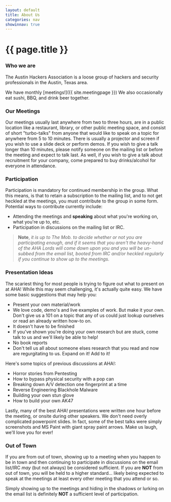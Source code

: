 ```yaml
---
layout: default
title: About Us
categories: nav
showinnav: true
---
```


# {{ page.title }}

### Who we are
The Austin Hackers Association is a loose group of hackers and
security professionals in the Austin, Texas area.

We have monthly [meetings!]({{ site.meetingpage }}) We also occasionally eat sushi, BBQ, and drink beer together.

### Our Meetings
Our meetings usually last anywhere from two to three hours, are in a
public location like a restaurant, library, or other public meeting
space, and consist of short "turbo-talks" from anyone that would like
to speak on a topic for anywhere from 5 to 10 minutes. There is
usually a projector and screen if you wish to use a slide deck or
perform demos. If you wish to give a talk longer than 10 minutes,
please notify someone on the mailing list or before the meeting and
expect to talk last. As well, if you wish to give a talk about
recruitment for your company, come prepared to buy drinks/alcohol for
everyone in attendance.

### Participation
Participation is mandatory for continued membership in the group. What
this means, is that to retain a subscription to the mailing list, and
to not get heckled at the meetings, you must contribute to the group
in some form. Potential ways to contribute currently include:

* Attending the meetings and **speaking** about what you're working on, what you're up to, etc.
* Participation in discussions on the mailing list or IRC.

> **Note**, *it is up to The Mob. to decide whether or not you are
participating enough, and if it seems that you aren't the heavy-hand of
the AHA Lords will come down upon you and you will be un-subbed from the
email list, booted from IRC and/or heckled regularly if you continue to
show up to the meetings.*

### Presentation Ideas
The scariest thing for most people is trying to figure out what to
present on at AHA! While this may seem challenging, it's actually quite
easy. We have some basic suggestions that may help you:

* Present your own material/work
 * We love code, demo's and live examples of work. But make it your own.
   Don't give us a 101 on a topic that any of us could just lookup
ourselves or read an already written how-to on.
* It doesn't have to be finished
 * If you've shown you're doing your own research but are stuck, come
   talk to us and we'll likely be able to help!
* No book reports
 * Don't tell us all about someone elses research that you read and now
   are regurgitating to us. Expand on it! Add to it!

Here's some topics of previous discussions at AHA!:

* Horror stories from Pentesting
* How to bypass physical security with a pop can
* Breaking down A/V detection one fingerprint at a time
* Reverse Engineering Blackhole Malware
* Building your own stun glove
* How to build your own AK47

Lastly, many of the best AHA! presentations were written one hour before
the meeting, or onsite during other speakers. We don't need overly
complicated powerpoint slides. In fact, some of the best talks were
simply screenshots and MS Paint with giant spray paint arrows. Make us laugh,
we'll love you for ever!

### Out of Town
If you are from out of town, showing up to a meeting when you happen
to be in town and then continuing to participate in discussions on the
email list/IRC *may* (but not always) be considered sufficient. If you are
**NOT** from out of town, you will be held to a higher standard... likely being
expected to speak at the meetings at least every other meeting that you attend
or so.

Simply showing up to the meetings and hiding in the shadows or lurking
on the email list is definitely **NOT** a sufficient level of
participation.


